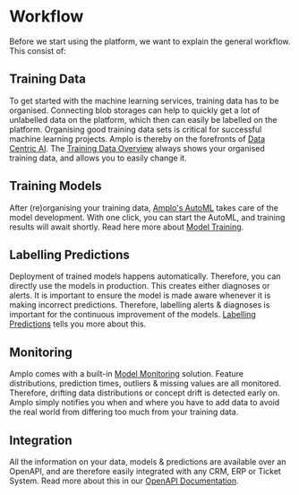 # Workflow

Before we start using the platform, we want to explain the general workflow. 
This consist of:

## Training Data
To get started with the machine learning services, training data has to be organised. 
Connecting blob storages can help to quickly get a lot of unlabelled data on the platform, which 
then can easily be labelled on the platform. Organising good training data sets is critical for
successful machine learning projects. Amplo is thereby on the forefronts of [Data Centric AI](https://www.forbes.com/sites/gilpress/2021/06/16/andrew-ng-launches-a-campaign-for-data-centric-ai/).
The [Training Data Overview](Data.md) always shows your organised training data, and allows you to 
easily change it.

## Training Models
After (re)organising your training data, [Amplo's AutoML](https://github.com/Amplo-GmbH/AutoML) takes care 
of the model development. With one click, you can start the AutoML, and training results will await shortly. 
Read here more about [Model Training](Training.md).

## Labelling Predictions
Deployment of trained models happens automatically. Therefore, you can directly use the models in production. 
This creates either diagnoses or alerts. It is important to ensure the model is made aware whenever it is 
making incorrect predictions. Therefore, labelling alerts & diagnoses is important for the continuous improvement 
of the models. [Labelling Predictions](Labelling.md) tells you more about this. 

## Monitoring
Amplo comes with a built-in [Model Monitoring](Monitoring.md) solution. Feature distributions, 
prediction times, outliers & missing values are all monitored. Therefore, drifting data 
distributions or concept drift is detected early on. Amplo simply notifies you when and where
you have to add data to avoid the real world from differing too much from your training data.

## Integration
All the information on your data, models & predictions are available over an OpenAPI, and are therefore easily
integrated with any CRM, ERP or Ticket System. Read more about this in our [OpenAPI Documentation](https://platform.amplo.ch/openapi).
